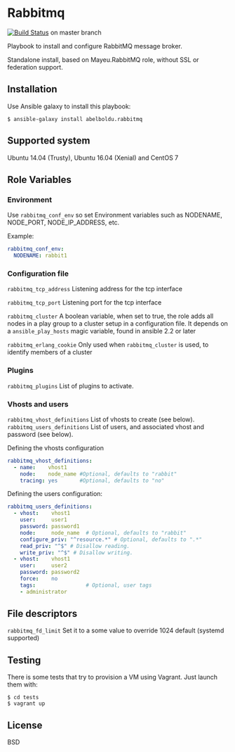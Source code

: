 Rabbitmq 
========

[![Build Status](https://travis-ci.org/abelboldu/ansible-rabbitmq.svg?branch=master)](https://travis-ci.org/abelboldu/ansible-rabbitmq) on master branch

Playbook to install and configure RabbitMQ message broker.

Standalone install, based on Mayeu.RabbitMQ role, without SSL or federation
support.

## Installation

Use Ansible galaxy to install this playbook:

    $ ansible-galaxy install abelboldu.rabbitmq

## Supported system

Ubuntu 14.04 (Trusty), Ubuntu 16.04 (Xenial) and CentOS 7

## Role Variables

### Environment

Use `rabbitmq_conf_env` so set Environment variables such as NODENAME,
NODE_PORT, NODE_IP_ADDRESS, etc.

Example:

```yaml
rabbitmq_conf_env:
  NODENAME: rabbit1

```

### Configuration file

`rabbitmq_tcp_address` Listening address for the tcp interface

`rabbitmq_tcp_port` Listening port for the tcp interface

`rabbitmq_cluster` A boolean variable, when set to true, the role adds all nodes in a play group to a cluster setup in a configuration file. It depends on a `ansible_play_hosts` magic variable, found in ansible 2.2 or later

`rabbitmq_erlang_cookie` Only used when `rabbitmq_cluster` is used, to identify members of a cluster

### Plugins

`rabbitmq_plugins` List of plugins to activate.

### Vhosts and users

`rabbitmq_vhost_definitions` List of vhosts to create (see below).
`rabbitmq_users_definitions` List of users, and associated vhost and password (see below).

Defining the vhosts configuration

```yaml
rabbitmq_vhost_definitions:
  - name:    vhost1
    node:    node_name #Optional, defaults to "rabbit"
    tracing: yes       #Optional, defaults to "no"
```

Defining the users configuration:

```yaml
rabbitmq_users_definitions:
  - vhost:    vhost1
    user:     user1
    password: password1
    node:     node_name  # Optional, defaults to "rabbit"
    configure_priv: "^resource.*" # Optional, defaults to ".*"
    read_priv: "^$" # Disallow reading.
    write_priv: "^$" # Disallow writing.
  - vhost:    vhost1
    user:     user2
    password: password2
    force:    no
    tags:                # Optional, user tags
    - administrator
```

## File descriptors

`rabbitmq_fd_limit` Set it to a some value to override 1024 default (systemd supported)

## Testing

There is some tests that try to provision a VM using Vagrant. Just launch them
with:

    $ cd tests
    $ vagrant up



## License

BSD
